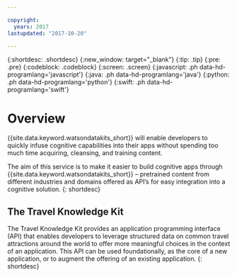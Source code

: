 ```yaml
---

copyright:
  years: 2017
lastupdated: "2017-10-20"

---
```


{:shortdesc: .shortdesc}
{:new_window: target="_blank"}
{:tip: .tip}
{:pre: .pre}
{:codeblock: .codeblock}
{:screen: .screen}
{:javascript: .ph data-hd-programlang='javascript'}
{:java: .ph data-hd-programlang='java'}
{:python: .ph data-hd-programlang='python'}
{:swift: .ph data-hd-programlang='swift'}

# Overview
{{site.data.keyword.watsondatakits_short}} will enable developers to quickly infuse cognitive capabilities into their apps without spending too much time acquiring, cleansing, and training content. 

The aim of this service is to make it easier to build cognitive apps through {{site.data.keyword.watsondatakits_short}} – pretrained content from different industries and domains offered as API’s for easy integration into a cognitive solution.
{: shortdesc}


## The Travel Knowledge Kit
The Travel Knowledge Kit provides an application programming interface (API) that enables developers to leverage structured data on common travel attractions around the world to offer more meaningful choices in the context of an application. This API can be used foundationally, as the core of a new application, or to augment the offering of an existing application. 
{: shortdesc}
